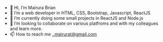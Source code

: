 - 👋 Hi, I’m Mairura Brian
- 👀 I’m a web developer in HTML, CSS, Bootstrap, Javascript, ReactJS
- 🌱 I’m currently doing some small projects in ReactJS and Node.js
- 💞️ I’m looking to collaborate on various platfroms and with my colleagues and learn more.
- 📫 How to reach me ..mairurat@gmail.com

<!---
mairura/mairura is a ✨ special ✨ repository because its `README.md` (this file) appears on your GitHub profile.
You can click the Preview link to take a look at your changes.
--->
